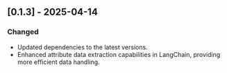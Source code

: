 ## [0.1.3] - 2025-04-14
### Changed
- Updated dependencies to the latest versions.
- Enhanced attribute data extraction capabilities in LangChain, providing more efficient data handling.
